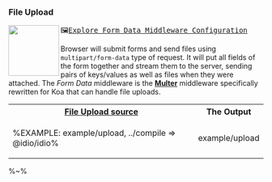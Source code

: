 ### File Upload

<a href="../../wiki/Form-Data"><img src="https://raw.github.com/idiocc/core/master/images/multer.svg?sanitize=true" align="left" height="100"></a>
<kbd>🖼[Explore Form Data Middleware Configuration](../../wiki/Form-Data)</kbd>

Browser will submit forms and send files using `multipart/form-data` type of request. It will put all fields of the form together and stream them to the server, sending pairs of keys/values as well as files when they were attached. The _Form Data_ middleware is the **[Multer](https://github.com/expressjs/multer)** middleware specifically rewritten for Koa that can handle file uploads.

<table>
<!-- block-start -->
<tr><th><a href="example/upload.js">File Upload source</a></th><th>The Output</th></tr>
<tr><td>

%EXAMPLE: example/upload, ../compile => @idio/idio%
</td>
<td>

<fork lang="js">example/upload</fork>
</td>
<!-- <td>%FORKERR-fs example/session%</td> -->
</tr>
</table>

%~%